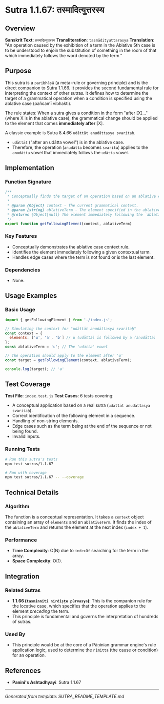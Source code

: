 # Sutra 1.1.67: तस्मादित्युत्तरस्य

## Overview

**Sanskrit Text**: `तस्मादित्युत्तरस्य`
**Transliteration**: `tasmādityuttarasya`
**Translation**: "An operation caused by the exhibition of a term in the Ablative 5th case is to be understood to enjoin the substitution of something in the room of that which immediately follows the word denoted by the term."

## Purpose

This sutra is a `paribhāṣā` (a meta-rule or governing principle) and is the direct companion to Sutra 1.1.66. It provides the second fundamental rule for interpreting the context of other sutras. It defines how to determine the target of a grammatical operation when a condition is specified using the ablative case (pañcamī vibhakti).

The rule states: When a sutra gives a condition in the form "after [X]..." (where X is in the ablative case), the grammatical change should be applied to the element that comes **immediately after** [X].

A classic example is Sutra 8.4.66 `udāttāt anudāttasya svaritaḥ`.
- `udāttāt` ("after an udātta vowel") is in the ablative case.
- Therefore, the operation (`anudātta` becomes `svarita`) applies to the `anudātta` vowel that immediately follows the `udātta` vowel.

## Implementation

### Function Signature
```javascript
/**
 * Conceptually finds the target of an operation based on an ablative context.
 *
 * @param {Object} context - The current grammatical context.
 * @param {string} ablativeTerm - The element specified in the ablative case.
 * @returns {Object|null} The element immediately following the `ablativeTerm`.
 */
export function getFollowingElement(context, ablativeTerm)
```

### Key Features
- Conceptually demonstrates the ablative case context rule.
- Identifies the element immediately following a given contextual term.
- Handles edge cases where the term is not found or is the last element.

### Dependencies
- None.

## Usage Examples

### Basic Usage
```javascript
import { getFollowingElement } from './index.js';

// Simulating the context for "udāttāt anudāttasya svaritaḥ"
const context = {
  elements: ['u', 'a', 'b'] // u (udātta) is followed by a (anudātta)
};
const ablativeTerm = 'u'; // The 'udātta' vowel

// The operation should apply to the element after 'u'
const target = getFollowingElement(context, ablativeTerm);

console.log(target); // 'a'
```

## Test Coverage

**Test File**: `index.test.js`
**Test Cases**: 6 tests covering:
- A conceptual application based on a real sutra (`udāttāt anudāttasya svaritaḥ`).
- Correct identification of the following element in a sequence.
- Handling of non-string elements.
- Edge cases such as the term being at the end of the sequence or not being found.
- Invalid inputs.

### Running Tests
```bash
# Run this sutra's tests
npm test sutras/1.1.67

# Run with coverage
npm test sutras/1.1.67 -- --coverage
```

## Technical Details

### Algorithm
The function is a conceptual representation. It takes a `context` object containing an array of `elements` and an `ablativeTerm`. It finds the index of the `ablativeTerm` and returns the element at the next index (`index + 1`).

### Performance
- **Time Complexity**: O(N) due to `indexOf` searching for the term in the array.
- **Space Complexity**: O(1).

## Integration

### Related Sutras
- **1.1.66 (`tasminniti nirdiṣṭe pūrvasya`)**: This is the companion rule for the locative case, which specifies that the operation applies to the element *preceding* the term.
- This principle is fundamental and governs the interpretation of hundreds of sutras.

### Used By
- This principle would be at the core of a Pāṇinian grammar engine's rule application logic, used to determine the `nimitta` (the cause or condition) for an operation.

## References

- **Panini's Ashtadhyayi**: Sutra 1.1.67

---

*Generated from template: SUTRA_README_TEMPLATE.md*
